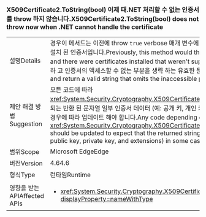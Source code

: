 ### <a name="x509certificate2tostringbool-does-not-throw-now-when-net-cannot-handle-the-certificate"></a><span data-ttu-id="93679-101">X509Certificate2.ToString(bool) 이제 때.NET 처리할 수 없는 인증서를 throw 하지 않습니다.</span><span class="sxs-lookup"><span data-stu-id="93679-101">X509Certificate2.ToString(bool) does not throw now when .NET cannot handle the certificate</span></span>

|   |   |
|---|---|
|<span data-ttu-id="93679-102">설명</span><span class="sxs-lookup"><span data-stu-id="93679-102">Details</span></span>|<span data-ttu-id="93679-103">경우이 메서드는 이전에 throw <code>true</code> verbose 매개 변수에 대해 전달 된 했 고.NET Framework에서 지원 되지 않는 설치 된 인증서입니다.</span><span class="sxs-lookup"><span data-stu-id="93679-103">Previously, this method would throw if <code>true</code> was passed for the verbose parameter and there were certificates installed that weren't supported by the .NET Framework.</span></span> <span data-ttu-id="93679-104">이제 메서드는 성공 하 고 인증서의 액세스할 수 없는 부분을 생략 하는 유효한 문자열을 반환 합니다.</span><span class="sxs-lookup"><span data-stu-id="93679-104">Now, the method will succeed and return a valid string that omits the inaccessible portions of the certificate.</span></span>|
|<span data-ttu-id="93679-105">제안 해결 방법</span><span class="sxs-lookup"><span data-stu-id="93679-105">Suggestion</span></span>|<span data-ttu-id="93679-106">모든 코드에 따라 <xref:System.Security.Cryptography.X509Certificates.X509Certificate2.ToString(System.Boolean)> 예상 되는 반환 된 문자열 일부 인증서 데이터 (예: 공개 키, 개인 키 및 확장)를 제외 시킬 수도 있는 API 이전에 throw 할 경우에 따라 업데이트 해야 합니다.</span><span class="sxs-lookup"><span data-stu-id="93679-106">Any code depending on <xref:System.Security.Cryptography.X509Certificates.X509Certificate2.ToString(System.Boolean)> should be updated to expect that the returned string may exclude some certificate data (such as public key, private key, and extensions) in some cases in which the API would have previously thrown.</span></span>|
|<span data-ttu-id="93679-107">범위</span><span class="sxs-lookup"><span data-stu-id="93679-107">Scope</span></span>|<span data-ttu-id="93679-108">Microsoft Edge</span><span class="sxs-lookup"><span data-stu-id="93679-108">Edge</span></span>|
|<span data-ttu-id="93679-109">버전</span><span class="sxs-lookup"><span data-stu-id="93679-109">Version</span></span>|<span data-ttu-id="93679-110">4.6</span><span class="sxs-lookup"><span data-stu-id="93679-110">4.6</span></span>|
|<span data-ttu-id="93679-111">형식</span><span class="sxs-lookup"><span data-stu-id="93679-111">Type</span></span>|<span data-ttu-id="93679-112">런타임</span><span class="sxs-lookup"><span data-stu-id="93679-112">Runtime</span></span>|
|<span data-ttu-id="93679-113">영향을 받는 API</span><span class="sxs-lookup"><span data-stu-id="93679-113">Affected APIs</span></span>|<ul><li><xref:System.Security.Cryptography.X509Certificates.X509Certificate2.ToString(System.Boolean)?displayProperty=nameWithType></li></ul>|

